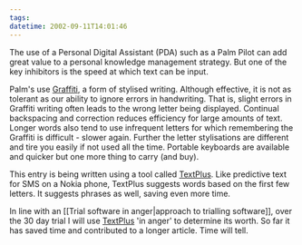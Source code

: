 ```yaml
---
tags: 
datetime: 2002-09-11T14:01:46
---
```

The use of a Personal Digital Assistant (PDA) such as a Palm Pilot can add great value to a personal knowledge management strategy. But one of the key inhibitors is the speed at which text can be input.

Palm's use [Graffiti](http://www.palm.com/asia/products/input/index.html), a form of stylised writing. Although effective, it is not as tolerant as our ability to ignore errors in handwriting. That is, slight errors in Graffiti writing often leads to the wrong letter being displayed. Continual backspacing and correction reduces efficiency for large amounts of text. Longer words also tend to use infrequent letters for which remembering the Graffiti is difficult - slower again. Further the letter stylisations are different and tire you easily if not used all the time. Portable keyboards are available and quicker but one more thing to carry (and buy).

This entry is being written using a tool called [TextPlus](http://www.smartcell.com). Like predictive text for SMS on a Nokia phone, TextPlus suggests words based on the first few letters. It suggests phrases as well, saving even more time.

In line with an [[Trial software in anger|approach to trialling software]], over the 30 day trial I will use [TextPlus](http://www.smartcell.com) 'in anger' to determine its worth. So far it has saved time and contributed to a longer article. Time will tell.